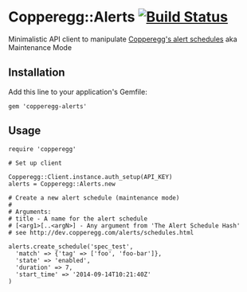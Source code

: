 # Copperegg::Alerts [![Build Status](https://travis-ci.org/cargomedia/copperegg-alerts.png)](https://travis-ci.org/cargomedia/copperegg-alerts)

Minimalistic API client to manipulate [Copperegg's alert schedules](http://dev.copperegg.com/alerts/schedules.html) aka Maintenance Mode

## Installation

Add this line to your application's Gemfile:

    gem 'copperegg-alerts'

## Usage

    require 'copperegg'

    # Set up client
    
    Copperegg::Client.instance.auth_setup(API_KEY)
    alerts = Copperegg::Alerts.new

    # Create a new alert schedule (maintenance mode)
    # 
    # Arguments:
    # title - A name for the alert schedule
    # [<arg1>[..<argN>] - Any argument from 'The Alert Schedule Hash' 
    # see http://dev.copperegg.com/alerts/schedules.html
    
    alerts.create_schedule('spec_test', 
      'match' => {'tag' => ['foo', 'foo-bar']}, 
      'state' => 'enabled', 
      'duration' => 7, 
      'start_time' => '2014-09-14T10:21:40Z'
    )
